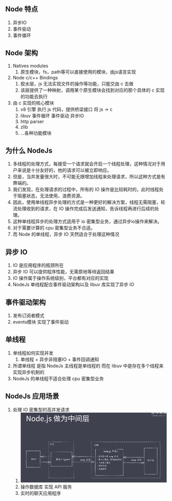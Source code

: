 ## Node 特点 
1. 异步IO
2. 事件驱动
3. 事件循环
   
## Node 架构
1. Natives modules
   1. 原生模块，fs，path等可以直接使用的模块，由js语言实现
2. Node c/c++ Bindings
   1. 胶水层，js 无法实现文件的操作等功能，只能交由 c 去做
   2. 该层提供了一种映射，调用某个原生模块会找到对应的那个具体的 c 实现的功能去执行
3. 由 c 实现的核心模块
   1. v8 引擎 执行 js 代码，提供桥梁接口 将 js -> c
   2. libuv 事件循环 事件驱动 异步IO
   3. http parser 
   4. zlib
   5. ...各种功能模块

## 为什么 NodeJs
1. 多线程的处理方式，每接受一个请求就会开启一个线程处理，这种情况对于用户来说是十分友好的，他的请求可以被立即响应。
2. 但是，当并发量很大时，不可能无限增加线程来处理请求，所以这种方式是有弊端的。
3. 我们发现，在处理请求的过程中，所有的 IO 操作是比较耗时的，此时线程处于阻塞状态，无法使用，浪费资源。
4. 因此，使用单线程异步处理的方式是一种更好的解决方案，线程无需阻塞，轮流处理收到的请求，在 IO 操作完成后发送通知，告诉线程再进行后续的处理。
5. 这种单线程异步的处理方式适用于 io 密集型业务，通过异步io操作来解决。
6. 对于需要计算的 cpu 密集型业务不合适。
7. 而 Node 的单线程，异步 IO 天然适合于处理这种情况

## 异步 IO
1. IO 是应用程序的瓶颈所在
2. 异步 IO 可以提供程序性能，无需原地等待返回结果
3. IO 操作属于操作系统级别，平台都有对应的实现
4. NodeJs 单线程配合事件驱动架构以及 libuv 库实现了异步 IO

## 事件驱动架构
1. 发布订阅者模式
2. events模块 实现了事件驱动

## 单线程
1. 单线程如何实现并发
   1. 单线程 + 异步非阻塞IO + 事件回调通知
2. 所谓单线程 是指 NodeJs 主线程是单线程的 而在 libuv 中是存在多个线程来实现异步机制的
3. NodeJs 的单线程不适合处理 cpu 密集型业务

## NodeJs 应用场景
1. 处理 IO 密集型的高并发请求
   1. ![](images/2021-07-24-11-01-18.png)
   2. 操作数据库 实现 API 服务
   3. 实时的聊天应用程序